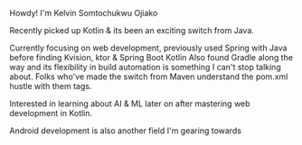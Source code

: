 Howdy! I'm Kelvin Somtochukwu Ojiako

Recently picked up Kotlin & its been an exciting switch from Java.

Currently focusing on web development, previously used Spring with Java before finding Kvision, ktor & Spring Boot Kotlin Also found Gradle along the way and its flexibility in build automation is something I can't stop talking about. Folks who've made the switch from Maven understand the pom.xml hustle with them tags.

Interested in learning about AI & ML later on after mastering web development in Kotlin.

Android development is also another field I'm gearing towards
